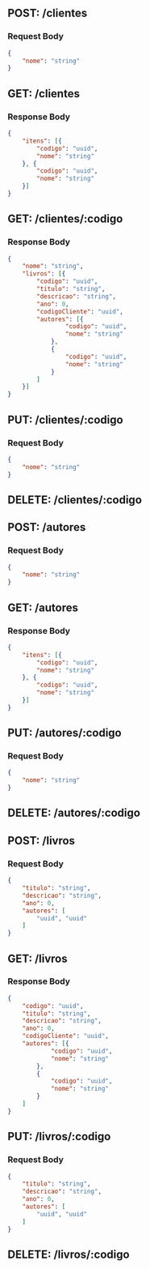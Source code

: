 ## POST: /clientes
### Request Body
```json
{
	"nome": "string"
}
```

## GET: /clientes
### Response Body
```json
{
	"itens": [{
		"codigo": "uuid",
		"nome": "string"
	}, {
		"codigo": "uuid",
		"nome": "string"
	}]
}
```

## GET: /clientes/:codigo
### Response Body
```json
{
	"nome": "string",
	"livros": [{
		"codigo": "uuid",
		"titulo": "string",
		"descricao": "string",
		"ano": 0,
		"codigoCliente": "uuid",
		"autores": [{
				"codigo": "uuid",
				"nome": "string"
			},
			{
				"codigo": "uuid",
				"nome": "string"
			}
		]
	}]
}
```

## PUT: /clientes/:codigo
### Request Body
```json
{
	"nome": "string"
}
```
## DELETE: /clientes/:codigo

## POST: /autores
### Request Body
```json 
{
	"nome": "string"
}
```

## GET: /autores
### Response Body
```json
{
	"itens": [{
		"codigo": "uuid",
		"nome": "string"
	}, {
		"codigo": "uuid",
		"nome": "string"
	}]
}
```

## PUT: /autores/:codigo
### Request Body
```json
{
	"nome": "string"
}
```

## DELETE: /autores/:codigo

## POST: /livros
### Request Body
```json
{
	"titulo": "string",
	"descricao": "string",
	"ano": 0,
	"autores": [
		"uuid", "uuid"
	]
}
```

## GET: /livros
### Response Body
```json
{
	"codigo": "uuid",
	"titulo": "string",
	"descricao": "string",
	"ano": 0,
	"codigoCliente": "uuid",
	"autores": [{
			"codigo": "uuid",
			"nome": "string"
		},
		{
			"codigo": "uuid",
			"nome": "string"
		}
	]
}
```

## PUT: /livros/:codigo
### Request Body
```json
{
	"titulo": "string",
	"descricao": "string",
	"ano": 0,
	"autores": [
		"uuid", "uuid"
	]
}
```
## DELETE: /livros/:codigo
